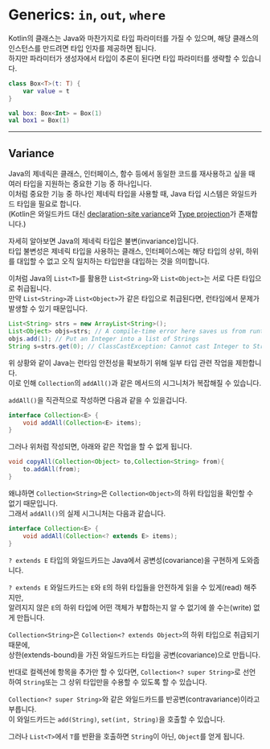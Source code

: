 # Generics: `in`, `out`, `where`

Kotlin의 클래스는 Java와 마찬가지로 타입 파라미터를 가질 수 있으며, 해당 클래스의 인스턴스를 만드려면 타입 인자를 제공하면 됩니다.  
하지만 파라미터가 생성자에서 타입이 추론이 된다면 타입 파라미터를 생략할 수 있습니다.

```kotlin
class Box<T>(t: T) {
    var value = t
}

val box: Box<Int> = Box(1)
val box1 = Box(1)
```

---

## Variance

Java의 제네릭은 클래스, 인터페이스, 함수 등에서 동일한 코드를 재사용하고 싶을 때 여러 타입을 지원하는 중요한 기능 중 하나입니다.  
이처럼 중요한 기능 중 하나인 제네릭 타입을 사용할 때, Java 타입 시스템은 와일드카드 타입을 필요로 합니다.  
(Kotlin은 와일드카드 대신 [declaration-site variance](#declaration-site-variance)와 [Type projection](#type-projections)가 존재합니다.)

자세히 알아보면 Java의 제네릭 타입은 불변(invariance)입니다.  
타입 불변성은 제네릭 타입을 사용하는 클래스, 인터페이스에는 해당 타입의 상위, 하위를 대입할 수 없고 오직 일치하는 타입만을 대입하는 것을 의미합니다. 

이처럼 Java의 `List<T>`를 활용한 `List<String>`와 `List<Object>`는 서로 다른 타입으로 취급됩니다.  
만약 `List<String>`과 `List<Object>`가 같은 타입으로 취급된다면, 런타임에서 문제가 발생할 수 있기 때문입니다.

```java
List<String> strs = new ArrayList<String>();
List<Object> objs=strs; // A compile-time error here saves us from runtime exception later.
objs.add(1); // Put an Integer into a list of Strings
String s=strs.get(0); // ClassCastException: Cannot cast Integer to String
```

위 상황와 같이 Java는 런타임 안전성을 확보하기 위해 일부 타입 관련 작업을 제한합니다.  
이로 인해 `Collection`의 `addAll()`과 같은 메서드의 시그니처가 복잡해질 수 있습니다.

`addAll()`을 직관적으로 작성하면 다음과 같을 수 있을겁니다.

```java
interface Collection<E> {
    void addAll(Collection<E> items);
}
```

그러나 위처럼 작성되면, 아래와 같은 작업을 할 수 없게 됩니다.

```java
void copyAll(Collection<Object> to,Collection<String> from){
    to.addAll(from);
}
```

왜냐하면 `Collection<String>`은 `Collection<Object>`의 하위 타입임을 확인할 수 없기 때문입니다.  
그래서 `addAll()`의 실제 시그니처는 다음과 같습니다.

```java
interface Collection<E> {
    void addAll(Collection<? extends E> items);
}
```

`? extends E` 타입의 와일드카드는 Java에서 공변성(covariance)을 구현하게 도와줍니다.

`? extends E` 와일드카드는 `E`와 `E`의 하위 타입들을 안전하게 읽을 수 있게(read) 해주지만,   
알려지지 않은 `E`의 하위 타입에 어떤 객체가 부합하는지 알 수 없기에 쓸 수는(write) 없게 만듭니다.

`Collection<String>`은 `Collection<? extends Object>`의 하위 타입으로 취급되기 때문에,  
상한(extends-bound)을 가진 와일드카드는 타입을 공변(covariance)으로 만듭니다.

반대로 컬렉션에 항목을 추가만 할 수 있다면, `Collection<? super String>`로 선언하여 `String`또는 그 상위 타입만을 수용할 수 있도록 할 수 있습니다.

`Collection<? super String>`와 같은 와일드카드를 반공변(contravariance)이라고 부릅니다.  
이 와일드카드는 `add(String)`, `set(int, String)`을 호출할 수 있습니다.

그러나 `List<T>`에서 `T`를 반환을 호출하면 `String`이 아닌, `Object`를 얻게 됩니다.
